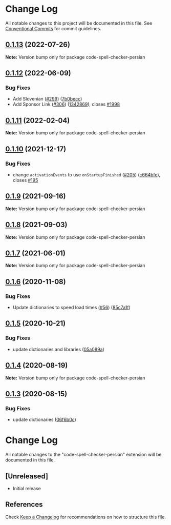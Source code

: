# Change Log

All notable changes to this project will be documented in this file.
See [Conventional Commits](https://conventionalcommits.org) for commit guidelines.

## [0.1.13](https://github.com/streetsidesoftware/vscode-cspell-dict-extensions/compare/code-spell-checker-persian@0.1.12...code-spell-checker-persian@0.1.13) (2022-07-26)

**Note:** Version bump only for package code-spell-checker-persian





## [0.1.12](https://github.com/streetsidesoftware/vscode-cspell-dict-extensions/compare/code-spell-checker-persian@0.1.11...code-spell-checker-persian@0.1.12) (2022-06-09)


### Bug Fixes

* Add Slovenian ([#299](https://github.com/streetsidesoftware/vscode-cspell-dict-extensions/issues/299)) ([7b0becc](https://github.com/streetsidesoftware/vscode-cspell-dict-extensions/commit/7b0becc910e11e674ad32be812aa5e138b005219))
* Add Sponsor Link ([#306](https://github.com/streetsidesoftware/vscode-cspell-dict-extensions/issues/306)) ([1342869](https://github.com/streetsidesoftware/vscode-cspell-dict-extensions/commit/13428699ee20f6b6a597dd2638d5633f2a53c9cf)), closes [#1998](https://github.com/streetsidesoftware/vscode-cspell-dict-extensions/issues/1998)





## [0.1.11](https://github.com/streetsidesoftware/vscode-cspell-dict-extensions/compare/code-spell-checker-persian@0.1.10...code-spell-checker-persian@0.1.11) (2022-02-04)

**Note:** Version bump only for package code-spell-checker-persian





## [0.1.10](https://github.com/streetsidesoftware/vscode-cspell-dict-extensions/compare/code-spell-checker-persian@0.1.9...code-spell-checker-persian@0.1.10) (2021-12-17)


### Bug Fixes

* change `activationEvents` to use `onStartupFinished` ([#205](https://github.com/streetsidesoftware/vscode-cspell-dict-extensions/issues/205)) ([c664bfe](https://github.com/streetsidesoftware/vscode-cspell-dict-extensions/commit/c664bfe88497c9eaf82aa5549734d99db9194001)), closes [#195](https://github.com/streetsidesoftware/vscode-cspell-dict-extensions/issues/195)





## [0.1.9](https://github.com/streetsidesoftware/vscode-cspell-dict-extensions/compare/code-spell-checker-persian@0.1.8...code-spell-checker-persian@0.1.9) (2021-09-16)

**Note:** Version bump only for package code-spell-checker-persian





## [0.1.8](https://github.com/streetsidesoftware/vscode-cspell-dict-extensions/compare/code-spell-checker-persian@0.1.7...code-spell-checker-persian@0.1.8) (2021-09-03)

**Note:** Version bump only for package code-spell-checker-persian





## [0.1.7](https://github.com/streetsidesoftware/vscode-cspell-dict-extensions/compare/code-spell-checker-persian@0.1.6...code-spell-checker-persian@0.1.7) (2021-06-01)

**Note:** Version bump only for package code-spell-checker-persian





## [0.1.6](https://github.com/streetsidesoftware/vscode-cspell-dict-extensions/compare/code-spell-checker-persian@0.1.5...code-spell-checker-persian@0.1.6) (2020-11-08)


### Bug Fixes

* Update dictionaries to speed load times ([#56](https://github.com/streetsidesoftware/vscode-cspell-dict-extensions/issues/56)) ([85c7a1f](https://github.com/streetsidesoftware/vscode-cspell-dict-extensions/commit/85c7a1f3363945594f6d86dbb7dae7f4c95a76e7))





## [0.1.5](https://github.com/streetsidesoftware/vscode-cspell-dict-extensions/compare/code-spell-checker-persian@0.1.4...code-spell-checker-persian@0.1.5) (2020-10-21)


### Bug Fixes

* update dictionaries and libraries ([05a089a](https://github.com/streetsidesoftware/vscode-cspell-dict-extensions/commit/05a089add3e0e3606ac1604df1539adfb272461f))





## [0.1.4](https://github.com/streetsidesoftware/vscode-cspell-dict-extensions/compare/code-spell-checker-persian@0.1.3...code-spell-checker-persian@0.1.4) (2020-08-19)

**Note:** Version bump only for package code-spell-checker-persian





## [0.1.3](https://github.com/streetsidesoftware/vscode-cspell-dict-extensions/compare/code-spell-checker-persian@0.1.2...code-spell-checker-persian@0.1.3) (2020-08-15)


### Bug Fixes

* update dictionaries ([06f6b0c](https://github.com/streetsidesoftware/vscode-cspell-dict-extensions/commit/06f6b0cd9c011d55de841aa75591422a18d8a8f6))





# Change Log
All notable changes to the "code-spell-checker-persian" extension will be documented in this file.

## [Unreleased]
- Initial release

## References
Check [Keep a Changelog](http://keepachangelog.com/) for recommendations on how to structure this file.
